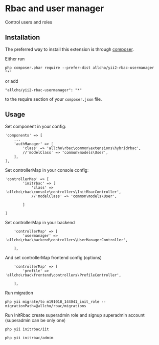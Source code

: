 Rbac and user manager
=====================
Control users and roles

Installation
------------

The preferred way to install this extension is through [composer](http://getcomposer.org/download/).

Either run

```
php composer.phar require --prefer-dist allcho/yii2-rbac-usermanager "*"
```

or add

```
"allcho/yii2-rbac-usermanager": "*"
```

to the require section of your `composer.json` file.


Usage
-----

Set component in your config:
```
'components' => [
    ...
    'authManager' => [
        'class' => 'allcho\rbac\common\extensions\hybridrbac',
        //'modelClass' => 'common\models\User',
    ],
],
```

Set controllerMap  in your console config:
```
'controllerMap' => [
        'initrbac' => [
            'class' => 'allcho\rbac\console\controllers\InitRbacController',
            //'modelClass' => 'common\models\User',
            
        ]
  
]
```

Set controllerMap in your backend

```
    'controllerMap' => [
        'usermanager' => 'allcho\rbac\backend\controllers\UserManagerController',
            
    ],
```
And set controllerMap frontend config (options)
```
    'controllerMap' => [
        'profile' => 'allcho\rbac\frontend\controllers\ProfileController',
            
    ],
```


Run migration 

```
php yii migrate/to m191010_144041_init_role --migrationPath=@allcho/rbac/migrations
```

Run InitRbac create superadmin role and signup superadmin account (superadmin can be only one)

```
php yii initrbac/iit
```

```
php yii initrbac/admin
```

